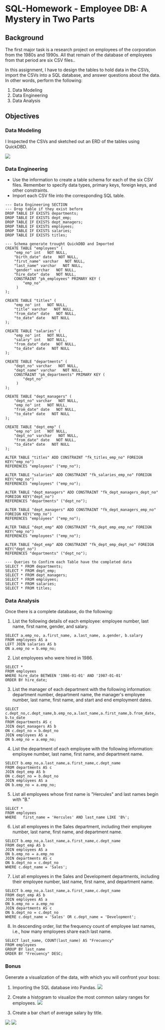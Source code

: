 # SQL-Homework - Employee DB: A Mystery in Two Parts


## Background

The first major task is a research project on employees of the corporation from the 1980s and 1990s. All that remain of the database of employees from that period are six CSV files..

In this assignment, I have to design the tables to hold data in the CSVs, import the CSVs into a SQL database, and answer questions about the data. In other words, perform the following:

1. Data Modeling
2. Data Engineering
3. Data Analysis


## Objectives

### Data Modeling
I Inspected the CSVs and sketched out an ERD of the tables using QuickDBD.

![](Images/ERD-JLDA.png)

### Data Engineering
* Use the information to create a table schema for each of the six CSV files. Remember to specify data types, primary keys, foreign keys, and other constraints.
* Import each CSV file into the corresponding SQL table.

```
--- Data Engineering SECTION
--- Drop table if they exist before
DROP TABLE IF EXISTS departments;
DROP TABLE IF EXISTS dept_emp;
DROP TABLE IF EXISTS dept_managers;
DROP TABLE IF EXISTS employees;
DROP TABLE IF EXISTS salaries;
DROP TABLE IF EXISTS titles;

--- Schema generate trought QuickDBD and Imported
CREATE TABLE "employees" (
    "emp_no" int   NOT NULL,
    "birth_date" date   NOT NULL,
    "first_name" varchar   NOT NULL,
    "last_name" varchar   NOT NULL,
    "gender" varchar   NOT NULL,
    "hire_date" date   NOT NULL,
    CONSTRAINT "pk_employees" PRIMARY KEY (
        "emp_no"
     )
);

CREATE TABLE "titles" (
    "emp_no" int   NOT NULL,
    "title" varchar   NOT NULL,
    "from_date" date   NOT NULL,
    "to_date" date   NOT NULL
);

CREATE TABLE "salaries" (
    "emp_no" int   NOT NULL,
    "salary" int   NOT NULL,
    "from_date" date   NOT NULL,
    "to_date" date   NOT NULL
);

CREATE TABLE "departments" (
    "dept_no" varchar   NOT NULL,
    "dept_name" varchar   NOT NULL,
    CONSTRAINT "pk_departments" PRIMARY KEY (
        "dept_no"
     )
);

CREATE TABLE "dept_managers" (
    "dept_no" varchar   NOT NULL,
    "emp_no" int   NOT NULL,
    "from_date" date   NOT NULL,
    "to_date" date   NOT NULL
);

CREATE TABLE "dept_emp" (
    "emp_no" int   NOT NULL,
    "dept_no" varchar   NOT NULL,
    "from_date" date   NOT NULL,
    "to_date" date   NOT NULL
);

ALTER TABLE "titles" ADD CONSTRAINT "fk_titles_emp_no" FOREIGN KEY("emp_no")
REFERENCES "employees" ("emp_no");

ALTER TABLE "salaries" ADD CONSTRAINT "fk_salaries_emp_no" FOREIGN KEY("emp_no")
REFERENCES "employees" ("emp_no");

ALTER TABLE "dept_managers" ADD CONSTRAINT "fk_dept_managers_dept_no" FOREIGN KEY("dept_no")
REFERENCES "departments" ("dept_no");

ALTER TABLE "dept_managers" ADD CONSTRAINT "fk_dept_managers_emp_no" FOREIGN KEY("emp_no")
REFERENCES "employees" ("emp_no");

ALTER TABLE "dept_emp" ADD CONSTRAINT "fk_dept_emp_emp_no" FOREIGN KEY("emp_no")
REFERENCES "employees" ("emp_no");

ALTER TABLE "dept_emp" ADD CONSTRAINT "fk_dept_emp_dept_no" FOREIGN KEY("dept_no")
REFERENCES "departments" ("dept_no");

--- Queries to Confirm each Table have the completed data
SELECT * FROM departments;
SELECT * FROM dept_emp;
SELECT * FROM dept_managers;
SELECT * FROM employees;
SELECT * FROM salaries;
SELECT * FROM titles;
```

### Data Analysis
Once there is a complete database, do the following:

1. List the following details of each employee: employee number, last name, first name, gender, and salary.
```
SELECT a.emp_no, a.first_name, a.last_name, a.gender, b.salary 
FROM employees AS a
LEFT JOIN salaries AS b 
ON a.emp_no = b.emp_no;
```

2. List employees who were hired in 1986.
```
SELECT * 
FROM employees
WHERE hire_date BETWEEN '1986-01-01' AND '1987-01-01'
ORDER BY hire_date;
```

3. List the manager of each department with the following information: department number, department name, the manager's employee number, last name, first name, and start and end employment dates.
```
SELECT c.dept_no,c.dept_name,b.emp_no,a.last_name,a.first_name,b.from_date, b.to_date
FROM departments AS c
JOIN dept_managers AS b
ON c.dept_no = b.dept_no
JOIN employees AS a
ON b.emp_no = a.emp_no;
```

4. List the department of each employee with the following information: employee number, last name, first name, and department name.
```
SELECT b.emp_no,a.last_name,a.first_name,c.dept_name
FROM departments AS c
JOIN dept_emp AS b
ON c.dept_no = b.dept_no
JOIN employees AS a
ON b.emp_no = a.emp_no;
```

5. List all employees whose first name is "Hercules" and last names begin with "B."
```
SELECT *
FROM employees
WHERE 	first_name = 'Hercules' AND last_name LIKE 'B%';
```

6. List all employees in the Sales department, including their employee number, last name, first name, and department name.
```
SELECT b.emp_no,a.last_name,a.first_name,c.dept_name
FROM dept_emp AS b
JOIN employees AS a
ON b.emp_no = a.emp_no
JOIN departments AS c
ON b.dept_no = c.dept_no
WHERE c.dept_name = 'Sales';
```

7. List all employees in the Sales and Development departments, including their employee number, last name, first name, and department name.
```
SELECT b.emp_no,a.last_name,a.first_name,c.dept_name
FROM dept_emp AS b
JOIN employees AS a
ON b.emp_no = a.emp_no
JOIN departments AS c
ON b.dept_no = c.dept_no
WHERE c.dept_name = 'Sales' OR c.dept_name = 'Development';
```

8. In descending order, list the frequency count of employee last names, i.e., how many employees share each last name.
```
SELECT last_name, COUNT(last_name) AS "Frecuency"
FROM employees
GROUP BY last_name
ORDER BY "Frecuency" DESC;
```

### Bonus
Generate a visualization of the data, with which you will confront your boss:

1. Importing the SQL database into Pandas.
![](Images/SQL-PandasConn.png)

2. Create a histogram to visualize the most common salary ranges for employees.
![](Images/Histogram-Code.png)

3. Create a bar chart of average salary by title.

![](Images/bar-code.png)
![](Images/average_salary_by_title.png)


